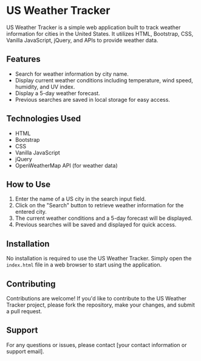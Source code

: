 # US Weather Tracker

US Weather Tracker is a simple web application built to track weather information for cities in the United States. It utilizes HTML, Bootstrap, CSS, Vanilla JavaScript, jQuery, and APIs to provide weather data.

## Features

- Search for weather information by city name.
- Display current weather conditions including temperature, wind speed, humidity, and UV index.
- Display a 5-day weather forecast.
- Previous searches are saved in local storage for easy access.

## Technologies Used

- HTML
- Bootstrap
- CSS
- Vanilla JavaScript
- jQuery
- OpenWeatherMap API (for weather data)

## How to Use

1. Enter the name of a US city in the search input field.
2. Click on the "Search" button to retrieve weather information for the entered city.
3. The current weather conditions and a 5-day forecast will be displayed.
4. Previous searches will be saved and displayed for quick access.

## Installation

No installation is required to use the US Weather Tracker. Simply open the `index.html` file in a web browser to start using the application.

## Contributing

Contributions are welcome! If you'd like to contribute to the US Weather Tracker project, please fork the repository, make your changes, and submit a pull request.

## Support

For any questions or issues, please contact [your contact information or support email].
